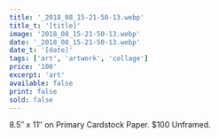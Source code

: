 ```yaml
---
title: '_2018_08_15-21-50-13.webp'
title_t: '[title]'
image: '2018_08_15-21-50-13.webp'
date: '_2018_08_15-21-50-13.webp'
date_t: '[date]'
tags: ['art', 'artwork', 'collage']
price: '100'
excerpt: 'art'
available: false
print: false
sold: false
---
```



8.5″ x 11″ on Primary Cardstock Paper.
$100 Unframed.
